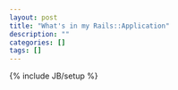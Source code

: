 ```yaml
---
layout: post
title: "What's in my Rails::Application"
description: ""
categories: []
tags: []
---
```

{% include JB/setup %}
